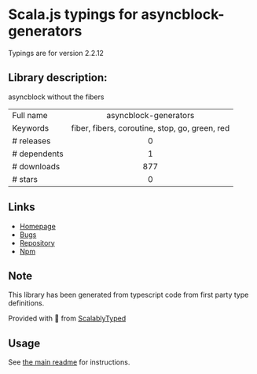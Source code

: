 
# Scala.js typings for asyncblock-generators

Typings are for version 2.2.12

## Library description:
asyncblock without the fibers

|                    |                 |
| ------------------ | :-------------: |
| Full name          | asyncblock-generators |
| Keywords           | fiber, fibers, coroutine, stop, go, green, red |
| # releases         | 0 |
| # dependents       | 1 |
| # downloads        | 877 |
| # stars            | 0 |

## Links
- [Homepage](https://github.com/scriby/asyncblock-generators)
- [Bugs](https://github.com/scriby/asyncblock-generators/issues)
- [Repository](https://github.com/scriby/asyncblock-generators)
- [Npm](https://www.npmjs.com/package/asyncblock-generators)
    


## Note
This library has been generated from typescript code from first party type definitions.

Provided with :purple_heart: from [ScalablyTyped](https://github.com/oyvindberg/ScalablyTyped)

## Usage
See [the main readme](../../readme.md) for instructions.


